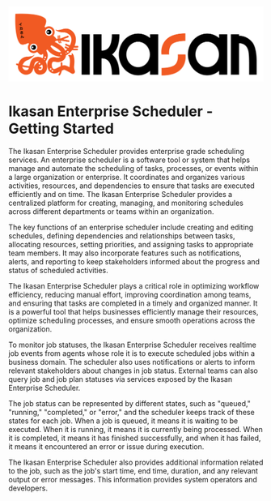 ![IKASAN](../../developer/docs/quickstart-images/Ikasan-title-transparent.png)

# Ikasan Enterprise Scheduler - Getting Started
The Ikasan Enterprise Scheduler provides enterprise grade scheduling services. An enterprise scheduler is a software tool or system that helps manage and automate the scheduling of tasks, 
processes, or events within a large organization or enterprise. It coordinates and organizes various activities, resources, and dependencies to ensure that tasks are executed efficiently 
and on time. The Ikasan Enterprise Scheduler provides a centralized platform for creating, managing, and monitoring schedules across different departments or teams within an organization.

The key functions of an enterprise scheduler include creating and editing schedules, defining dependencies and relationships between tasks, allocating resources, setting priorities, 
and assigning tasks to appropriate team members. It may also incorporate features such as notifications, alerts, and reporting to keep stakeholders informed about the progress and 
status of scheduled activities.

The Ikasan Enterprise Scheduler plays a critical role in optimizing workflow efficiency, reducing manual effort, improving coordination among teams, and ensuring that tasks are completed in a 
timely and organized manner. It is a powerful tool that helps businesses efficiently manage their resources, optimize scheduling processes, and ensure smooth operations across the organization.

To monitor job statuses, the Ikasan Enterprise Scheduler receives realtime job events from agents whose role it is to execute scheduled jobs within a business domain. The scheduler also uses 
notifications or alerts to inform relevant stakeholders about changes in job status. External teams can also query job and job plan statuses via services exposed by the Ikasan Enterprise Scheduler.

The job status can be represented by different states, such as "queued," "running," "completed," or "error," and the scheduler keeps track of these states for each job. When a job is queued, 
it means it is waiting to be executed. When it is running, it means it is currently being processed. When it is completed, it means it has finished successfully, and when it has failed, it 
means it encountered an error or issue during execution.

The Ikasan Enterprise Scheduler also provides additional information related to the job, such as the job's start time, end time, duration, and any relevant output or error messages. This information 
provides system operators and developers.
